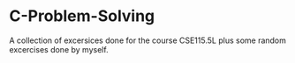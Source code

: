 # C-Problem-Solving
A collection of excersices done for the course CSE115.5L plus some random excercises done by myself.
